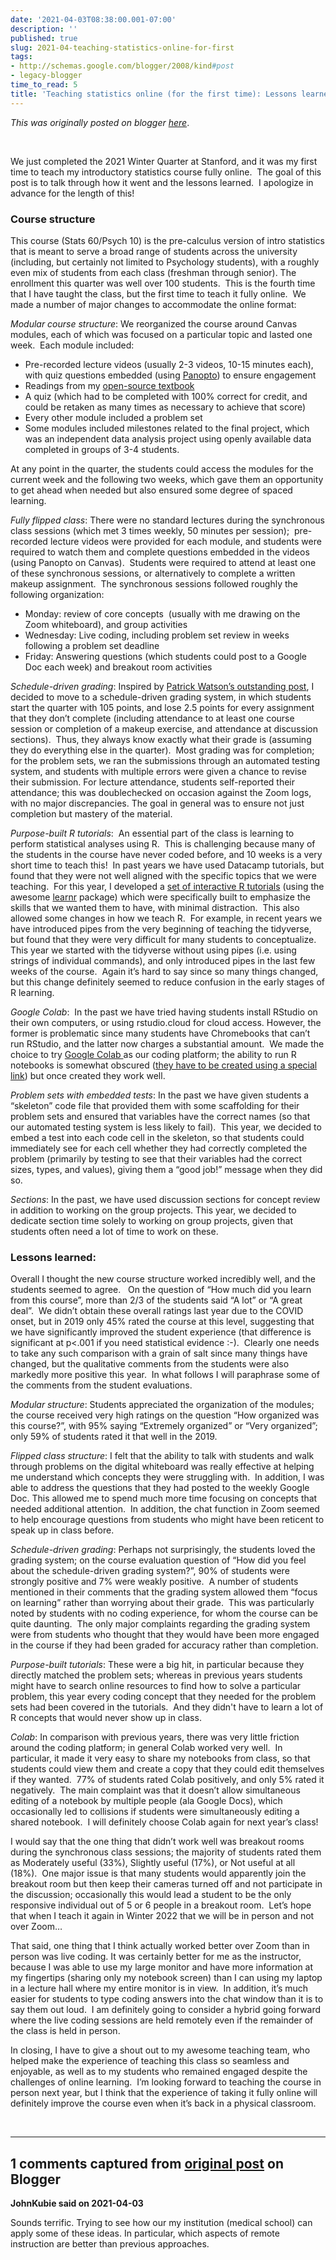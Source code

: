 ```yaml
---
date: '2021-04-03T08:38:00.001-07:00'
description: ''
published: true
slug: 2021-04-teaching-statistics-online-for-first
tags:
- http://schemas.google.com/blogger/2008/kind#post
- legacy-blogger
time_to_read: 5
title: 'Teaching statistics online (for the first time): Lessons learned'
---
```


*This was originally posted on blogger [here](http://www.russpoldrack.org/2021/04/teaching-statistics-online-for-first.html)*.

<p><br /></p><p>We just completed the 2021 Winter Quarter at Stanford, and it was my first time to teach my introductory statistics course fully online.&nbsp; The goal of this post is to talk through how it went and the lessons learned.&nbsp; I apologize in advance for the length of this!</p><h3 style="text-align: left;">Course structure</h3><p>This course (Stats 60/Psych 10) is the pre-calculus version of intro statistics that is meant to serve a broad range of students across the university (including, but certainly not limited to Psychology students), with a roughly even mix of students from each class (freshman through senior). The enrollment this quarter was well over 100 students.&nbsp; This is the fourth time that I have taught the class, but the first time to teach it fully online.&nbsp; We made a number of major changes to accommodate the online format:</p><p><i>Modular course structure</i>: We reorganized the course around Canvas modules, each of which was focused on a particular topic and lasted one week.&nbsp; Each module included:</p><p></p><ul style="text-align: left;"><li>Pre-recorded lecture videos (usually 2-3 videos, 10-15 minutes each), with quiz questions embedded (using <a href="https://www.panopto.com/" target="_blank">Panopto</a>) to ensure engagement</li><li>Readings from my <a href="https://statsthinking21.github.io/statsthinking21-core-site/" target="_blank">open-source textbook</a></li><li>A quiz (which had to be completed with 100% correct for credit, and could be retaken as many times as necessary to achieve that score)</li><li>Every other module included a problem set</li><li>Some modules included milestones related to the final project, which was an independent data analysis project using openly available data completed in groups of 3-4 students.</li></ul><p></p><p>At any point in the quarter, the students could access the modules for the current week and the following two weeks, which gave them an opportunity to get ahead when needed but also ensured some degree of spaced learning.</p><p><i>Fully flipped class</i>: There were no standard lectures during the synchronous class sessions (which met 3 times weekly, 50 minutes per session);&nbsp; pre-recorded lecture videos were provided for each module, and students were required to watch them and complete questions embedded in the videos (using Panopto on Canvas).&nbsp; Students were required to attend at least one of these synchronous sessions, or alternatively to complete a written makeup assignment.&nbsp; The synchronous sessions followed roughly the following organization:</p><p></p><ul style="text-align: left;"><li>Monday: review of core concepts&nbsp; (usually with me drawing on the Zoom whiteboard), and group activities</li><li>Wednesday: Live coding, including problem set review in weeks following a problem set deadline</li><li>Friday: Answering questions (which students could post to a Google Doc each week) and breakout room activities</li></ul><p></p><p><i>Schedule-driven grading</i>: Inspired by <a href="https://medium.com/@patrickdkwatson/how-to-teach-without-a-classroom-ff6a1f074e90" target="_blank">Patrick Watson’s outstanding post</a>, I decided to move to a schedule-driven grading system, in which students start the quarter with 105 points, and lose 2.5 points for every assignment that they don’t complete (including attendance to at least one course session or completion of a makeup exercise, and attendance at discussion sections).&nbsp; Thus, they always know exactly what their grade is (assuming they do everything else in the quarter).&nbsp; Most grading was for completion; for the problem sets, we ran the submissions through an automated testing system, and students with multiple errors were given a chance to revise their submission. For lecture attendance, students self-reported their attendance; this was doublechecked on occasion against the Zoom logs, with no major discrepancies. The goal in general was to ensure not just completion but mastery of the material.</p><p><i>Purpose-built R tutorials</i>:&nbsp; An essential part of the class is learning to perform statistical analyses using R.&nbsp; This is challenging because many of the students in the course have never coded before, and 10 weeks is a very short time to teach this!&nbsp; In past years we have used Datacamp tutorials, but found that they were not well aligned with the specific topics that we were teaching.&nbsp; For this year, I developed a <a href="https://github.com/poldrack/learnr_demos" target="_blank">set of interactive R tutorials</a> (using the awesome <a href="https://rstudio.github.io/learnr/">learnr</a> package) which were specifically built to emphasize the skills that we wanted them to have, with minimal distraction.&nbsp; This also allowed some changes in how we teach R.&nbsp; For example, in recent years we have introduced pipes from the very beginning of teaching the tidyverse, but found that they were very difficult for many students to conceptualize.&nbsp; This year we started with the tidyverse without using pipes (i.e. using strings of individual commands), and only introduced pipes in the last few weeks of the course.&nbsp; Again it’s hard to say since so many things changed, but this change definitely seemed to reduce confusion in the early stages of R learning.</p><p><i>Google Colab</i>:&nbsp; In the past we have tried having students install RStudio on their own computers, or using rstudio.cloud for cloud access. However, the former is problematic since many students have Chromebooks that can’t run RStudio, and the latter now charges a substantial amount.&nbsp; We made the choice to try <a href="https://colab.research.google.com/" target="_blank">Google Colab </a>as our coding platform; the ability to run R notebooks is somewhat obscured (<a href="https://towardsdatascience.com/how-to-use-r-in-google-colab-b6e02d736497" target="_blank">they have to be created using a special link</a>) but once created they work well.</p><p><i>Problem sets with embedded tests</i>: In the past we have given students a “skeleton” code file that provided them with some scaffolding for their problem sets and ensured that variables have the correct names (so that our automated testing system is less likely to fail).&nbsp; This year, we decided to embed a test into each code cell in the skeleton, so that students could immediately see for each cell whether they had correctly completed the problem (primarily by testing to see that their variables had the correct sizes, types, and values), giving them a “good job!” message when they did so.&nbsp;&nbsp;</p><p><i>Sections</i>: In the past, we have used discussion sections for concept review in addition to working on the group projects. This year, we decided to dedicate section time solely to working on group projects, given that students often need a lot of time to work on these.</p><h3 style="text-align: left;">Lessons learned:</h3><p>Overall I thought the new course structure worked incredibly well, and the students seemed to agree.&nbsp; &nbsp;On the question of “How much did you learn from this course”, more than 2/3 of the students said “A lot” or “A great deal”.&nbsp; We didn’t obtain these overall ratings last year due to the COVID onset, but in 2019 only 45% rated the course at this level, suggesting that we have significantly improved the student experience (that difference is significant at p&lt;.001 if you need statistical evidence :-).&nbsp; Clearly one needs to take any such comparison with a grain of salt since many things have changed, but the qualitative comments from the students were also markedly more positive this year.&nbsp; In what follows I will paraphrase some of the comments from the student evaluations.&nbsp;&nbsp;</p><p><i>Modular structure</i>: Students appreciated the organization of the modules; the course received very high ratings on the question “How organized was this course?”, with 95% saying “Extremely organized” or “Very organized”; only 59% of students rated it that well in the 2019.&nbsp;&nbsp;</p><p><i>Flipped class structure</i>: I felt that the ability to talk with students and walk through problems on the digital whiteboard was really effective at helping me understand which concepts they were struggling with.&nbsp; In addition, I was able to address the questions that they had posted to the weekly Google Doc. This allowed me to spend much more time focusing on concepts that needed additional attention.&nbsp; In addition, the chat function in Zoom seemed to help encourage questions from students who might have been reticent to speak up in class before.</p><p><i>Schedule-driven grading</i>: Perhaps not surprisingly, the students loved the grading system; on the course evaluation question of “How did you feel about the schedule-driven grading system?”, 90% of students were strongly positive and 7% were weakly positive.&nbsp; A number of students mentioned in their comments that the grading system allowed them “focus on learning” rather than worrying about their grade.&nbsp; This was particularly noted by students with no coding experience, for whom the course can be quite daunting.&nbsp; The only major complaints regarding the grading system were from students who thought that they would have been more engaged in the course if they had been graded for accuracy rather than completion.</p><p><i>Purpose-built tutorials</i>: These were a big hit, in particular because they directly matched the problem sets; whereas in previous years students might have to search online resources to find how to solve a particular problem, this year every coding concept that they needed for the problem sets had been covered in the tutorials.&nbsp; And they didn't have to learn a lot of R concepts that would never show up in class.</p><p><i>Colab</i>: In comparison with previous years, there was very little friction around the coding platform; in general Colab worked very well.&nbsp; In particular, it made it very easy to share my notebooks from class, so that students could view them and create a copy that they could edit themselves if they wanted.&nbsp; 77% of students rated Colab positively, and only 5% rated it negatively.&nbsp; The main complaint was that it doesn’t allow simultaneous editing of a notebook by multiple people (ala Google Docs), which occasionally led to collisions if students were simultaneously editing a shared notebook.&nbsp; I will definitely choose Colab again for next year’s class!</p><p>I would say that the one thing that didn’t work well was breakout rooms during the synchronous class sessions; the majority of students rated them as Moderately useful (33%), Slightly useful (17%), or Not useful at all (18%).&nbsp; One major issue is that many students would apparently join the breakout room but then keep their cameras turned off and not participate in the discussion; occasionally this would lead a student to be the only responsive individual out of 5 or 6 people in a breakout room.&nbsp; Let’s hope that when I teach it again in Winter 2022 that we will be in person and not over Zoom…</p><p>That said, one thing that I think actually worked better over Zoom than in person was live coding. It was certainly better for me as the instructor, because I was able to use my large monitor and have more information at my fingertips (sharing only my notebook screen) than I can using my laptop in a lecture hall where my entire monitor is in view.&nbsp; In addition, it’s much easier for students to type coding answers into the chat window than it is to say them out loud.&nbsp; I am definitely going to consider a hybrid going forward where the live coding sessions are held remotely even if the remainder of the class is held in person.</p><p>In closing, I have to give a shout out to my awesome teaching team, who helped make the experience of teaching this class so seamless and enjoyable, as well as to my students who remained engaged despite the challenges of online learning.&nbsp; I’m looking forward to teaching the course in person next year, but I think that the experience of taking it fully online will definitely improve the course even when it’s back in a physical classroom.</p><br /><p></p>

---

## 1 comments captured from [original post](http://www.russpoldrack.org/2021/04/teaching-statistics-online-for-first.html) on Blogger

**JohnKubie said on 2021-04-03**

Sounds terrific. Trying to see how our my institution (medical school) can apply some of these ideas. In particular, which aspects of remote instruction are better than previous approaches.

